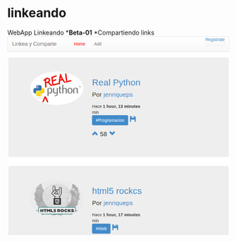 linkeando
=========

WebApp Linkeando
*__Beta-01__
*Compartiendo links
![linkeando](img-linkeando/linkeando.png)